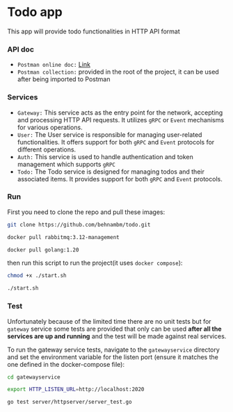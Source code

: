 # Todo app

This app will provide todo functionalities in HTTP API format


### API doc

- `Postman online doc:` [Link](https://documenter.getpostman.com/view/7250373/2s946pYoJy)
- `Postman collection:` provided in the root of the project, it can be used after being imported to Postman


### Services 

- `Gateway:` This service acts as the entry point for the network, accepting and processing HTTP API requests. 
It utilizes `gRPC` or `Event` mechanisms for various operations.
- `User:` The User service is responsible for managing user-related functionalities. It offers support for both `gRPC` and `Event` protocols for different operations.
- `Auth:` This service is used to handle authentication and token management which supports `gRPC` 
- `Todo:` The Todo service is designed for managing todos and their associated items. It provides support for both `gRPC` and `Event` protocols.


### Run 

First you need to clone the repo and pull these images:

```bash
git clone https://github.com/behnambm/todo.git
```
```bash
docker pull rabbitmq:3.12-management
```
```bash
docker pull golang:1.20
```

then run this script to run the project(it uses `docker compose`):

```bash
chmod +x ./start.sh
```
```bash
./start.sh
```



### Test

Unfortunately because of the limited time there are no unit tests but for `gateway` service some tests are provided that
only can be used **after all the services are up and running** and the test will be made against real services.

To run the gateway service tests, navigate to the `gatewayservice` directory and set the environment variable for the listen port (ensure it matches the one defined in the docker-compose file):
```bash
cd gatewayservice
```

```bash
export HTTP_LISTEN_URL=http://localhost:2020
```

```bash
go test server/httpserver/server_test.go
```


